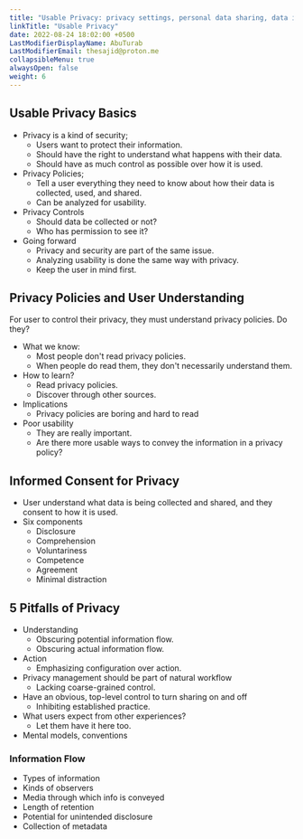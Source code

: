 ```yaml
---
title: "Usable Privacy: privacy settings, personal data sharing, data inference"
linkTitle: "Usable Privacy"
date: 2022-08-24 18:02:00 +0500
LastModifierDisplayName: AbuTurab
LastModifierEmail: thesajid@proton.me
collapsibleMenu: true
alwaysOpen: false
weight: 6
---
```


## **Usable Privacy Basics**

- Privacy is a kind of security;
  + Users want to protect their information.
  + Should have the right to understand what happens with their data.
  + Should have as much control as possible over how it is used.
- Privacy Policies;
  + Tell a user everything they need to know about how their data is collected, used, and shared.
  + Can be analyzed for usability.
- Privacy Controls
  + Should data be collected or not?
  + Who has permission to see it?
- Going forward
  + Privacy and security are part of the same issue.
  + Analyzing usability is done the same way with privacy.
  + Keep the user in mind first.

## **Privacy Policies and User Understanding**
  
  For user to control their privacy, they must understand privacy policies. Do they?
- What we know:
  + Most people don't read privacy policies.
  + When people do read them, they don't necessarily understand them.
- How to learn?
  + Read privacy policies.
  + Discover through other sources.
- Implications
  + Privacy policies are boring and hard to read
- Poor usability
  + They are really important.
  + Are there more usable ways to convey the information in a privacy policy?

## **Informed Consent for Privacy**

- User understand what data is being collected and shared, and they consent to how it is used.
- Six components
  + Disclosure
  + Comprehension
  + Voluntariness
  + Competence
  + Agreement
  + Minimal distraction

## **5 Pitfalls of Privacy**

- Understanding
  + Obscuring potential information flow.
  + Obscuring actual information flow.
- Action
  + Emphasizing configuration over action.
- Privacy management should be part of natural workflow
  + Lacking coarse-grained control.
- Have an obvious, top-level control to turn sharing on and off
  + Inhibiting established practice.
- What users expect from other experiences?
  + Let them have it here too.
- Mental models, conventions
 
### Information Flow

- Types of information
- Kinds of observers
- Media through which info is conveyed
- Length of retention
- Potential for unintended disclosure
- Collection of metadata
